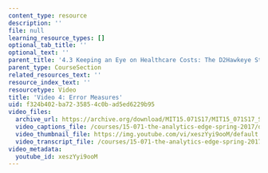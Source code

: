 ```yaml
---
content_type: resource
description: ''
file: null
learning_resource_types: []
optional_tab_title: ''
optional_text: ''
parent_title: '4.3 Keeping an Eye on Healthcare Costs: The D2Hawkeye Story '
parent_type: CourseSection
related_resources_text: ''
resource_index_text: ''
resourcetype: Video
title: 'Video 4: Error Measures'
uid: f324b402-ba72-3585-4c0b-ad5ed6229b95
video_files:
  archive_url: https://archive.org/download/MIT15.071S17/MIT15_071S17_Session_4.3.07_300k.mp4
  video_captions_file: /courses/15-071-the-analytics-edge-spring-2017/dba5c07d2c915a53900697c2efdbc19a_xeszYyi9ooM.vtt
  video_thumbnail_file: https://img.youtube.com/vi/xeszYyi9ooM/default.jpg
  video_transcript_file: /courses/15-071-the-analytics-edge-spring-2017/5300d0b0f94ec9a0a3ffbb4384c13639_xeszYyi9ooM.pdf
video_metadata:
  youtube_id: xeszYyi9ooM
---
```

